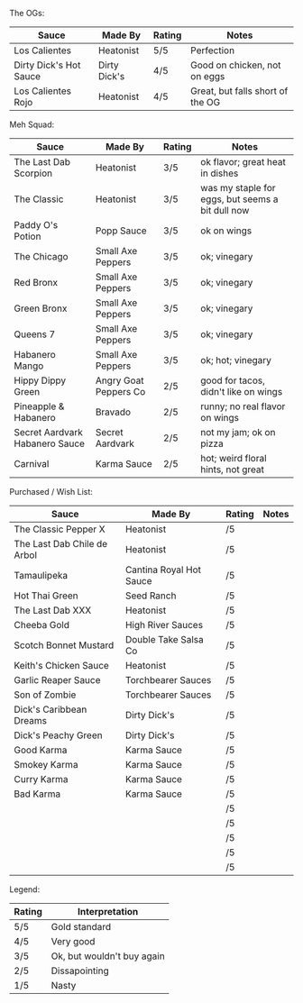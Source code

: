 The OGs:

| Sauce | Made By | Rating | Notes |
|-------|---------|--------|-------|
| Los Calientes           | Heatonist     | 5/5 | Perfection                        |
| Dirty Dick's Hot Sauce  | Dirty Dick's  | 4/5 | Good on chicken, not on eggs      |
| Los Calientes Rojo      | Heatonist     | 4/5 | Great, but falls short of the OG  |

Meh Squad:

| Sauce | Made By | Rating | Notes |
|-------|---------|--------|-------|
| The Last Dab Scorpion           | Heatonist             | 3/5 | ok flavor; great heat in dishes                   |
| The Classic                     | Heatonist             | 3/5 | was my staple for eggs, but seems a bit dull now  |
| Paddy O's Potion                | Popp Sauce            | 3/5 | ok on wings                                       |
| The Chicago                     | Small Axe Peppers     | 3/5 | ok; vinegary                                      |
| Red Bronx                       | Small Axe Peppers     | 3/5 | ok; vinegary                                      |
| Green Bronx                     | Small Axe Peppers     | 3/5 | ok; vinegary                                      |
| Queens 7                        | Small Axe Peppers     | 3/5 | ok; vinegary                                      |
| Habanero Mango                  | Small Axe Peppers     | 3/5 | ok; hot; vinegary                                 |
| Hippy Dippy Green               | Angry Goat Peppers Co | 2/5 | good for tacos, didn't like on wings              |
| Pineapple & Habanero            | Bravado               | 2/5 | runny; no real flavor on wings                    |
| Secret Aardvark Habanero Sauce  | Secret Aardvark       | 2/5 | not my jam; ok on pizza                           |
| Carnival                        | Karma Sauce           | 2/5 | hot; weird floral hints, not great                |

Purchased / Wish List:

| Sauce | Made By | Rating | Notes |
|-------|---------|--------|-------|
| The Classic Pepper X        | Heatonist               | /5 |  |
| The Last Dab Chile de Arbol | Heatonist               | /5 |  |
| Tamaulipeka                 | Cantina Royal Hot Sauce | /5 |  |
| Hot Thai Green              | Seed Ranch              | /5 |  |
| The Last Dab XXX            | Heatonist               | /5 |  |
| Cheeba Gold                 | High River Sauces       | /5 |  |
| Scotch Bonnet Mustard       | Double Take Salsa Co    | /5 |  |
| Keith's Chicken Sauce       | Heatonist               | /5 |  |
| Garlic Reaper Sauce         | Torchbearer Sauces      | /5 |  |
| Son of Zombie               | Torchbearer Sauces      | /5 |  |
| Dick's Caribbean Dreams     | Dirty Dick's            | /5 |  |
| Dick's Peachy Green         | Dirty Dick's            | /5 |  |
| Good Karma                  | Karma Sauce             | /5 |  |
| Smokey Karma                | Karma Sauce             | /5 |  |
| Curry Karma                 | Karma Sauce             | /5 |  |
| Bad Karma                   | Karma Sauce             | /5 |  |
|  |  | /5 |  |
|  |  | /5 |  |
|  |  | /5 |  |
|  |  | /5 |  |
|  |  | /5 |  |

Legend: 

| Rating | Interpretation |
|--------|----------------|
| 5/5    | Gold standard              |
| 4/5    | Very good                  |
| 3/5    | Ok, but wouldn't buy again |
| 2/5    | Dissapointing              |
| 1/5    | Nasty                      |
